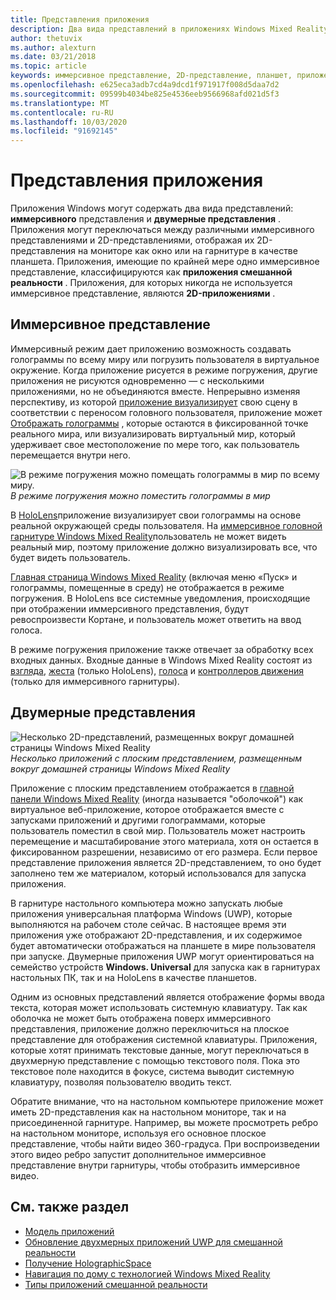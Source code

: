 ```yaml
---
title: Представления приложения
description: Два вида представлений в приложениях Windows Mixed Reality — это иммерсивное представление и 2D-представления.
author: thetuvix
ms.author: alexturn
ms.date: 03/21/2018
ms.topic: article
keywords: иммерсивное представление, 2D-представление, планшет, приложение
ms.openlocfilehash: e625eca3adb7cd4a9dcd1f971917f008d5daa7d2
ms.sourcegitcommit: 09599b4034be825e4536eeb9566968afd021d5f3
ms.translationtype: MT
ms.contentlocale: ru-RU
ms.lasthandoff: 10/03/2020
ms.locfileid: "91692145"
---
```

# <a name="app-views"></a>Представления приложения

Приложения Windows могут содержать два вида представлений: **иммерсивного** представления и **двумерные представления** . Приложения могут переключаться между различными иммерсивного представлениями и 2D-представлениями, отображая их 2D-представления на мониторе как окно или на гарнитуре в качестве планшета. Приложения, имеющие по крайней мере одно иммерсивное представление, классифицируются как **приложения смешанной реальности** . Приложения, для которых никогда не используется иммерсивное представление, являются **2D-приложениями** .

## <a name="immersive-views"></a>Иммерсивное представление

Иммерсивный режим дает приложению возможность создавать голограммы по всему миру или погрузить пользователя в виртуальное окружение. Когда приложение рисуется в режиме погружения, другие приложения не рисуются одновременно &mdash; с несколькими приложениями, но не объединяются вместе. Непрерывно изменяя перспективу, из которой [приложение визуализирует](../develop/platform-capabilities-and-apis/rendering.md) свою сцену в соответствии с переносом головного пользователя, приложение может [Отображать голограммы](coordinate-systems.md) , которые остаются в фиксированной точке реального мира, или визуализировать виртуальный мир, который удерживает свое местоположение по мере того, как пользователь перемещается внутри него.

![В режиме погружения можно помещать голограммы в мир по всему миру.](images/designoverview-940px.jpg)<br>
*В режиме погружения можно поместить голограммы в мир*

В [HoloLens](https://docs.microsoft.com/hololens/hololens1-hardware)приложение визуализирует свои голограммы на основе реальной окружающей среды пользователя. На [иммерсивное головной гарнитуре Windows Mixed Reality](../discover/immersive-headset-hardware-details.md)пользователь не может видеть реальный мир, поэтому приложение должно визуализировать все, что будет видеть пользователь.

[Главная страница Windows Mixed Reality](../discover/navigating-the-windows-mixed-reality-home.md) (включая меню «Пуск» и голограммы, помещенные в среду) не отображается в режиме погружения. В HoloLens все системные уведомления, происходящие при отображении иммерсивного представления, будут ревоспроизвести Кортане, и пользователь может ответить на ввод голоса.

В режиме погружения приложение также отвечает за обработку всех входных данных. Входные данные в Windows Mixed Reality состоят из [взгляда](gaze-and-commit.md), [жеста](gaze-and-commit.md#composite-gestures) (только HoloLens), [голоса](voice-input.md) и [контроллеров движения](motion-controllers.md) (только для иммерсивного гарнитуры).

## <a name="2d-views"></a>Двумерные представления

![Несколько 2D-представлений, размещенных вокруг домашней страницы Windows Mixed Reality](images/teleportation-940px.png)<br>
*Несколько приложений с плоским представлением, размещенным вокруг домашней страницы Windows Mixed Reality*

Приложение с плоским представлением отображается в [главной панели Windows Mixed Reality](../discover/navigating-the-windows-mixed-reality-home.md) (иногда называется "оболочкой") как виртуальное веб-приложение, которое отображается вместе с запусками приложений и другими голограммами, которые пользователь поместил в свой мир. Пользователь может настроить перемещение и масштабирование этого материала, хотя он остается в фиксированном разрешении, независимо от его размера. Если первое представление приложения является 2D-представлением, то оно будет заполнено тем же материалом, который использовался для запуска приложения.

В гарнитуре настольного компьютера можно запускать любые приложения универсальная платформа Windows (UWP), которые выполняются на рабочем столе сейчас. В настоящее время эти приложения уже отображают 2D-представления, и их содержимое будет автоматически отображаться на планшете в мире пользователя при запуске. Двумерные приложения UWP могут ориентироваться на семейство устройств **Windows. Universal** для запуска как в гарнитурах настольных ПК, так и на HoloLens в качестве планшетов.

Одним из основных представлений является отображение формы ввода текста, которая может использовать системную клавиатуру. Так как оболочка не может быть отображена поверх иммерсивного представления, приложение должно переключиться на плоское представление для отображения системной клавиатуры. Приложения, которые хотят принимать текстовые данные, могут переключаться в двухмерную представление с помощью текстового поля. Пока это текстовое поле находится в фокусе, система выводит системную клавиатуру, позволяя пользователю вводить текст.

Обратите внимание, что на настольном компьютере приложение может иметь 2D-представления как на настольном мониторе, так и на присоединенной гарнитуре. Например, вы можете просмотреть ребро на настольном мониторе, используя его основное плоское представление, чтобы найти видео 360-градуса. При воспроизведении этого видео ребро запустит дополнительное иммерсивное представление внутри гарнитуры, чтобы отобразить иммерсивное видео.

## <a name="see-also"></a>См. также раздел

* [Модель приложений](app-model.md)
* [Обновление двухмерных приложений UWP для смешанной реальности](../develop/porting-apps/building-2d-apps.md)
* [Получение HolographicSpace](../develop/native/getting-a-holographicspace.md)
* [Навигация по дому с технологией Windows Mixed Reality](../discover/navigating-the-windows-mixed-reality-home.md)
* [Типы приложений смешанной реальности](types-of-mixed-reality-apps.md)
